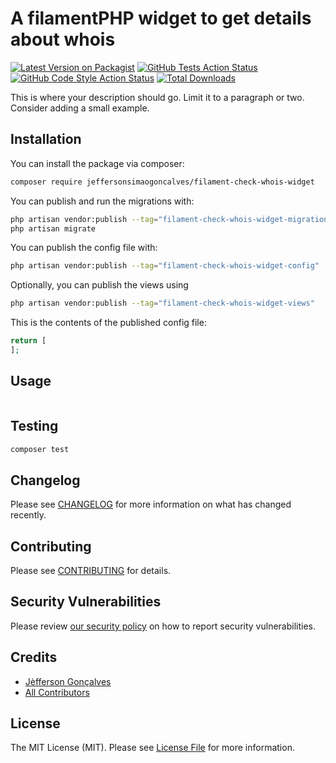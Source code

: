 # A filamentPHP widget to get details about whois

[![Latest Version on Packagist](https://img.shields.io/packagist/v/jeffersonsimaogoncalves/filament-check-whois-widget.svg?style=flat-square)](https://packagist.org/packages/jeffersonsimaogoncalves/filament-check-whois-widget)
[![GitHub Tests Action Status](https://img.shields.io/github/actions/workflow/status/jeffersonsimaogoncalves/filament-check-whois-widget/run-tests.yml?branch=main&label=tests&style=flat-square)](https://github.com/jeffersonsimaogoncalves/filament-check-whois-widget/actions?query=workflow%3Arun-tests+branch%3Amain)
[![GitHub Code Style Action Status](https://img.shields.io/github/actions/workflow/status/jeffersonsimaogoncalves/filament-check-whois-widget/fix-php-code-styling.yml?branch=main&label=code%20style&style=flat-square)](https://github.com/jeffersonsimaogoncalves/filament-check-whois-widget/actions?query=workflow%3A"Fix+PHP+code+styling"+branch%3Amain)
[![Total Downloads](https://img.shields.io/packagist/dt/jeffersonsimaogoncalves/filament-check-whois-widget.svg?style=flat-square)](https://packagist.org/packages/jeffersonsimaogoncalves/filament-check-whois-widget)


This is where your description should go. Limit it to a paragraph or two. Consider adding a small example.

## Installation

You can install the package via composer:

```bash
composer require jeffersonsimaogoncalves/filament-check-whois-widget
```

You can publish and run the migrations with:

```bash
php artisan vendor:publish --tag="filament-check-whois-widget-migrations"
php artisan migrate
```

You can publish the config file with:

```bash
php artisan vendor:publish --tag="filament-check-whois-widget-config"
```

Optionally, you can publish the views using

```bash
php artisan vendor:publish --tag="filament-check-whois-widget-views"
```

This is the contents of the published config file:

```php
return [
];
```

## Usage

```php

```

## Testing

```bash
composer test
```

## Changelog

Please see [CHANGELOG](CHANGELOG.md) for more information on what has changed recently.

## Contributing

Please see [CONTRIBUTING](.github/CONTRIBUTING.md) for details.

## Security Vulnerabilities

Please review [our security policy](../../security/policy) on how to report security vulnerabilities.

## Credits

- [Jèfferson Gonçalves](https://github.com/jeffersonsimaogoncalves)
- [All Contributors](../../contributors)

## License

The MIT License (MIT). Please see [License File](LICENSE.md) for more information.
